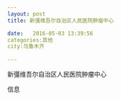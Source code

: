```yaml
--- 
layout: post 
title: 新彊维吾尔自治区人民医院肿瘤中心

date:   2016-05-03 13:39:56 
categories:其他  
city:乌鲁木齐
  
--- 
```

   
新彊维吾尔自治区人民医院肿瘤中心

信息

